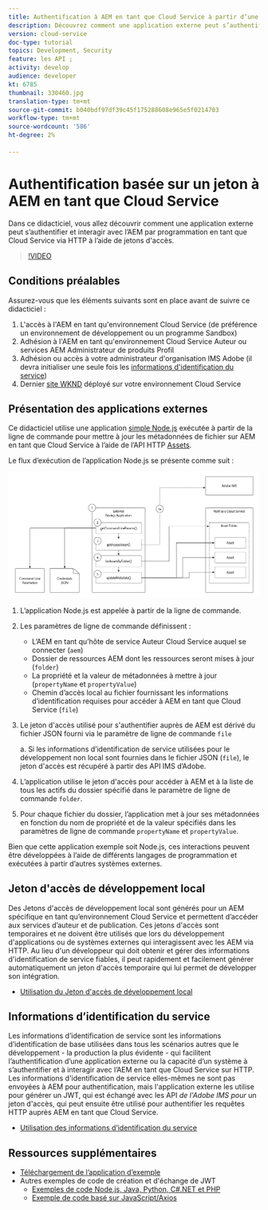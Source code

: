 ```yaml
---
title: Authentification à AEM en tant que Cloud Service à partir d’une application externe
description: Découvrez comment une application externe peut s’authentifier par programmation et interagir avec AEM en tant que Cloud Service sur HTTP à l’aide des Jetons d'accès de développement local et des informations d’identification des services.
version: cloud-service
doc-type: tutorial
topics: Development, Security
feature: les API ;
activity: develop
audience: developer
kt: 6785
thumbnail: 330460.jpg
translation-type: tm+mt
source-git-commit: b040bdf97df39c45f175288608e965e5f0214703
workflow-type: tm+mt
source-wordcount: '586'
ht-degree: 2%

---
```



# Authentification basée sur un jeton à AEM en tant que Cloud Service

Dans ce didacticiel, vous allez découvrir comment une application externe peut s’authentifier et interagir avec l’AEM par programmation en tant que Cloud Service via HTTP à l’aide de jetons d&#39;accès.

>[!VIDEO](https://video.tv.adobe.com/v/330460/?quality=12&learn=on)

## Conditions préalables

Assurez-vous que les éléments suivants sont en place avant de suivre ce didacticiel :

1. L&#39;accès à l&#39;AEM en tant qu&#39;environnement Cloud Service (de préférence un environnement de développement ou un programme Sandbox)
1. Adhésion à l&#39;AEM en tant qu&#39;environnement Cloud Service Auteur ou services AEM Administrateur de produits Profil
1. Adhésion ou accès à votre administrateur d&#39;organisation IMS Adobe (il devra initialiser une seule fois les [informations d&#39;identification du service](./service-credentials.md))
1. Dernier [site WKND](https://github.com/adobe/aem-guides-wknd) déployé sur votre environnement Cloud Service

## Présentation des applications externes

Ce didacticiel utilise une application [simple Node.js](./assets/aem-guides_token-authentication-external-application.zip) exécutée à partir de la ligne de commande pour mettre à jour les métadonnées de fichier sur AEM en tant que Cloud Service à l’aide de l’API HTTP [Assets](https://experienceleague.adobe.com/docs/experience-manager-cloud-service/assets/admin/mac-api-assets.html?lang=fr).

Le flux d’exécution de l’application Node.js se présente comme suit :

![Application externe](./assets/overview/external-application.png)

1. L’application Node.js est appelée à partir de la ligne de commande.
1. Les paramètres de ligne de commande définissent :
   + L’AEM en tant qu’hôte de service Auteur Cloud Service auquel se connecter (`aem`)
   + Dossier de ressources AEM dont les ressources seront mises à jour (`folder`)
   + La propriété et la valeur de métadonnées à mettre à jour (`propertyName` et `propertyValue`)
   + Chemin d’accès local au fichier fournissant les informations d’identification requises pour accéder à AEM en tant que Cloud Service (`file`)
1. Le jeton d&#39;accès utilisé pour s&#39;authentifier auprès de AEM est dérivé du fichier JSON fourni via le paramètre de ligne de commande `file`

   a. Si les informations d’identification de service utilisées pour le développement non local sont fournies dans le fichier JSON (`file`), le jeton d&#39;accès est récupéré à partir des API IMS d’Adobe.
1. L’application utilise le jeton d&#39;accès pour accéder à AEM et à la liste de tous les actifs du dossier spécifié dans le paramètre de ligne de commande `folder`.
1. Pour chaque fichier du dossier, l’application met à jour ses métadonnées en fonction du nom de propriété et de la valeur spécifiés dans les paramètres de ligne de commande `propertyName` et `propertyValue`.

Bien que cette application exemple soit Node.js, ces interactions peuvent être développées à l’aide de différents langages de programmation et exécutées à partir d’autres systèmes externes.

## Jeton d&#39;accès de développement local

Des Jetons d&#39;accès de développement local sont générés pour un AEM spécifique en tant qu’environnement Cloud Service et permettent d’accéder aux services d’auteur et de publication.  Ces jetons d&#39;accès sont temporaires et ne doivent être utilisés que lors du développement d&#39;applications ou de systèmes externes qui interagissent avec les AEM via HTTP. Au lieu d&#39;un développeur qui doit obtenir et gérer des informations d&#39;identification de service fiables, il peut rapidement et facilement générer automatiquement un jeton d&#39;accès temporaire qui lui permet de développer son intégration.

+ [Utilisation du Jeton d&#39;accès de développement local](./local-development-access-token.md)

## Informations d’identification du service

Les informations d’identification de service sont les informations d’identification de base utilisées dans tous les scénarios autres que le développement - la production la plus évidente - qui facilitent l’authentification d’une application externe ou la capacité d’un système à s’authentifier et à interagir avec l’AEM en tant que Cloud Service sur HTTP. Les informations d&#39;identification de service elles-mêmes ne sont pas envoyées à AEM pour authentification, mais l&#39;application externe les utilise pour générer un JWT, qui est échangé avec les API _de l&#39;Adobe IMS pour_ un jeton d&#39;accès, qui peut ensuite être utilisé pour authentifier les requêtes HTTP auprès AEM en tant que Cloud Service.

+ [Utilisation des informations d’identification du service](./service-credentials.md)

## Ressources supplémentaires

+ [Téléchargement de l’application d’exemple](./assets/aem-guides_token-authentication-external-application.zip)
+ Autres exemples de code de création et d&#39;échange de JWT
   + [Exemples de code Node.js, Java, Python, C#.NET et PHP](https://www.adobe.io/authentication/auth-methods.html#!AdobeDocs/adobeio-auth/master/JWT/samples/samples.md)
   + [Exemple de code basé sur JavaScript/Axios](https://github.com/adobe/aemcs-api-client-lib)
